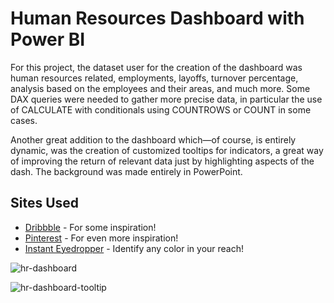 # Human Resources Dashboard with Power BI

For this project, the dataset user for the creation of the dashboard was human resources related, employments, layoffs, turnover percentage, analysis based on the employees and their areas, and much more. Some DAX queries were needed to gather more precise data, in particular the use of CALCULATE with conditionals using COUNTROWS or COUNT in some cases.

Another great addition to the dashboard which—of course, is entirely dynamic, was the creation of customized tooltips for indicators, a great way of improving the return of relevant data just by highlighting aspects of the dash. The background was made entirely in PowerPoint.

## Sites Used

* [Dribbble](https://dribbble.com) - For some inspiration!
* [Pinterest](https://pinterest.com) - For even more inspiration!
* [Instant Eyedropper](http://instant-eyedropper.com) - Identify any color in your reach!

![hr-dashboard](https://github.com/user-attachments/assets/b0c772b6-3d96-4ef0-af55-97380cf0bcf5)

![hr-dashboard-tooltip](https://github.com/user-attachments/assets/de1213f8-50ae-4c28-a518-ff46b24c5201)
